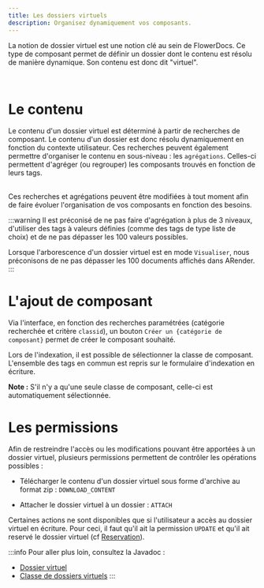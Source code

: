 ```yaml
---
title: Les dossiers virtuels
description: Organisez dynamiquement vos composants.
---
```


La notion de dossier virtuel est une notion clé au sein de FlowerDocs. Ce type de composant permet de définir un dossier dont le contenu est résolu de manière dynamique. Son contenu est donc dit "virtuel".

<br/>

# Le contenu

Le contenu d'un dossier virtuel est déterminé à partir de recherches de composant. Le contenu d'un dossier est donc résolu dynamiquement en fonction du contexte utilisateur. Ces recherches peuvent également permettre d'organiser le contenu en sous-niveau : les `agrégations`. Celles-ci permettent d'agréger (ou regrouper) les composants trouvés en fonction de leurs tags.

<br/>
Ces recherches et agrégations peuvent être modifiées à tout moment afin de faire évoluer l'organisation de vos composants en fonction des besoins.

:::warning
Il est préconisé de ne pas faire d'agrégation à plus de 3 niveaux, d'utiliser des tags à valeurs définies (comme des tags de type liste de choix) et de ne pas dépasser les 100 valeurs possibles.

Lorsque l'arborescence d'un dossier virtuel est en mode `Visualiser`, nous préconisons de ne pas dépasser les 100 documents affichés dans ARender.
:::

# L'ajout de composant

Via l'interface, en fonction des recherches paramétrées (catégorie recherchée et critère `classid`), un bouton `Créer un {catégorie de composant}` permet de créer le composant souhaité.

Lors de l'indexation, il est possible de sélectionner la classe de composant. L'ensemble des tags en commun est repris sur le formulaire d'indexation en écriture.

__Note :__ S'il n'y a qu'une seule classe de composant, celle-ci est automatiquement sélectionnée.

# Les permissions

Afin de restreindre l'accès ou les modifications pouvant être apportées à un dossier virtuel, plusieurs permissions permettent de contrôler les opérations possibles : 

* Télécharger le contenu d'un dossier virtuel sous forme d'archive au format zip : `DOWNLOAD_CONTENT`

* Attacher le dossier virtuel à un dossier : `ATTACH`

Certaines actions ne sont disponibles que si l'utilisateur a accès au dossier virtuel en écriture. Pour ceci, il faut qu'il ait la permission `UPDATE` et qu'il ait reservé le dossier virtuel (cf  [Reservation](broken-link.md)). 


:::info
Pour aller plus loin, consultez la Javadoc : 

* [Dossier virtuel](/javadocs/domain/com/flower/docs/domain/virtualfolder/VirtualFolder.html)
* [Classe de dossiers virtuels](/javadocs/domain/com/flower/docs/domain/virtualfolderclass/VirtualFolderClass.html)
:::